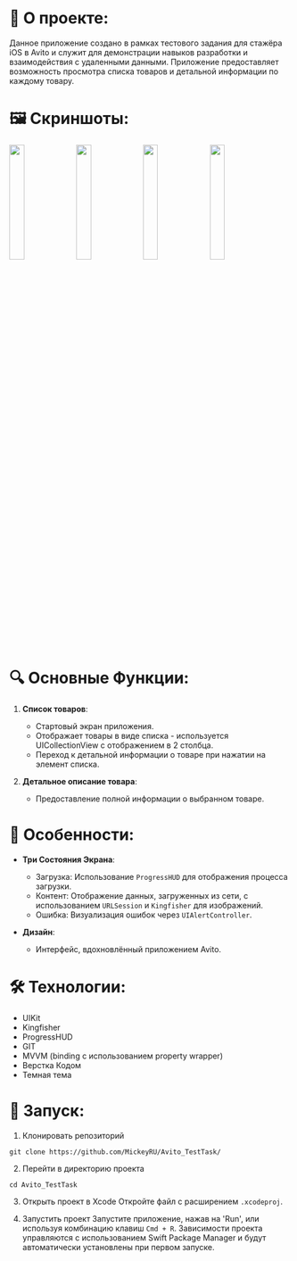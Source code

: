 # 🚀 **О проекте**:  

Данное приложение создано в рамках тестового задания для стажёра iOS в Avito и служит для демонстрации навыков разработки и взаимодействия с удаленными данными. Приложение предоставляет возможность просмотра списка товаров и детальной информации по каждому товару.

# 🖼️ **Скриншоты**:

<p float="left">
  <img src="https://github.com/MickeyRU/Avito_TestTask/assets/91372236/06a7c678-195e-4530-91eb-8117c244dab8" width="23%" />
  <img src="https://github.com/MickeyRU/Avito_TestTask/assets/91372236/fca4a5bc-113e-41c0-940a-d97447adbd0f" width="23%" /> 
  <img src="https://github.com/MickeyRU/Avito_TestTask/assets/91372236/6bf53f37-9602-443c-98f1-6f666b5363f0" width="23%" />
  <img src="https://github.com/MickeyRU/Avito_TestTask/assets/91372236/dc5febd7-74d8-471a-98c5-287dd90a4427" width="23%" />
</p>

# 🔍 **Основные Функции**:

1. **Список товаров**:   
   - Стартовый экран приложения.
   - Отображает товары в виде списка - используется UICollectionView с отображением в 2 столбца.
   - Переход к детальной информации о товаре при нажатии на элемент списка.

2. **Детальное описание товара**:   
   - Предоставление полной информации о выбранном товаре.

# 🌟 **Особенности**:

- **Три Состояния Экрана**:   
   - Загрузка: Использование `ProgressHUD` для отображения процесса загрузки.
   - Контент: Отображение данных, загруженных из сети, с использованием `URLSession` и `Kingfisher` для изображений.
   - Ошибка: Визуализация ошибок через `UIAlertController`.

- **Дизайн**:   
   - Интерфейс, вдохновлённый приложением Avito.

# 🛠 **Технологии**:

- UIKit
- Kingfisher
- ProgressHUD
- GIT
- MVVM (binding с использованием property wrapper)
- Верстка Кодом
- Темная тема

# 🚀 **Запуск**:

1. Клонировать репозиторий
```
git clone https://github.com/MickeyRU/Avito_TestTask/

```

2. Перейти в директорию проекта
```
cd Avito_TestTask

```

3. Открыть проект в Xcode
Откройте файл с расширением `.xcodeproj`.

4. Запустить проект
Запустите приложение, нажав на 'Run', или используя комбинацию клавиш `Cmd + R`. Зависимости проекта управляются с использованием Swift Package Manager и будут автоматически установлены при первом запуске.
